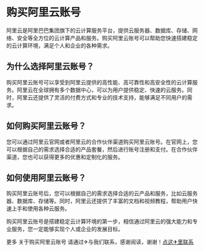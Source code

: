 # 购买阿里云账号

阿里云是阿里巴巴集团旗下的云计算服务平台，提供云服务器、数据库、存储、网络、安全等全方位的云计算产品和服务。购买阿里云账号可以帮助您快速搭建稳定的云计算环境，满足个人和企业的各种需求。

## 为什么选择阿里云账号？

购买阿里云账号可以享受到阿里云提供的高性能、高可靠性和高安全性的云计算服务。阿里云在全球拥有多个数据中心，可以为用户提供稳定、快速的云服务。同时，阿里云还提供了灵活的付费方式和专业的技术支持，能够满足不同用户的需求。

## 如何购买阿里云账号？

您可以通过阿里云官网或者阿里云的合作伙伴渠道购买阿里云账号。在官网上，您可以根据自己的需求选择合适的产品套餐，然后进行账号注册和支付。在合作伙伴渠道，您也可以获得更多的优惠和定制化的服务。

## 如何使用阿里云账号？

购买阿里云账号后，您可以根据自己的需求选择合适的云产品和服务，比如云服务器、数据库、存储等。同时，阿里云还提供了丰富的文档和视频教程，帮助用户快速上手和使用各种云服务。

购买阿里云账号是搭建稳定云计算环境的第一步，相信通过阿里云的强大能力和专业服务，您一定能够实现个人或企业的发展目标。

更多 关于购买阿里云账号 请通过✈与我们联系，感谢阅读，谢谢！[点这✈里联系](https://abc.k02.cc)